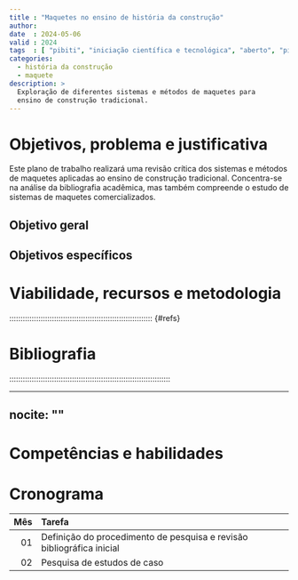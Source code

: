 ```yaml
---
title : "Maquetes no ensino de história da construção"
author:
date  : 2024-05-06
valid : 2024
tags  : [ "pibiti", "iniciação científica e tecnológica", "aberto", "pibiti_2024" ]
categories:
  - história da construção
  - maquete
description: >
  Exploração de diferentes sistemas e métodos de maquetes para
  ensino de construção tradicional.
---
```


# Objetivos, problema e justificativa #

<!--5000 caracteres-->

Este plano de trabalho realizará uma revisão crítica dos sistemas e
métodos de maquetes aplicadas ao ensino de construção tradicional.
Concentra-se na análise da bibliografia acadêmica, mas também compreende
o estudo de sistemas de maquetes comercializados.


## Objetivo geral ##


## Objetivos específicos ##


# Viabilidade, recursos e metodologia #

<!--4000 caracteres-->


:::::::::::::::::::::::::::::::::::::::::::::::::::::::::::::::: {#refs}

# Bibliografia #
<!--2000 caracteres-->
::::::::::::::::::::::::::::::::::::::::::::::::::::::::::::::::::::::::

---
nocite: ""
---


# Competências e habilidades #

<!--1000 caracteres-->

# Cronograma #

| Mês | Tarefa                                                                |
|----:|:----------------------------------------------------------------------|
|  01 | Definição do procedimento de pesquisa e revisão bibliográfica inicial |
|  02 | Pesquisa de estudos de caso                                           |

